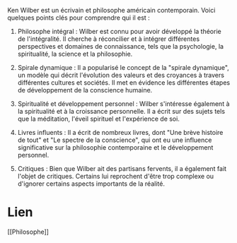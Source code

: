 Ken Wilber est un écrivain et philosophe américain contemporain. Voici quelques points clés pour comprendre qui il est :

1. Philosophe intégral : Wilber est connu pour avoir développé la théorie de l'intégralité. Il cherche à réconcilier et à intégrer différentes perspectives et domaines de connaissance, tels que la psychologie, la spiritualité, la science et la philosophie.

2. Spirale dynamique : Il a popularisé le concept de la "spirale dynamique", un modèle qui décrit l'évolution des valeurs et des croyances à travers différentes cultures et sociétés. Il met en évidence les différentes étapes de développement de la conscience humaine.

3. Spiritualité et développement personnel : Wilber s'intéresse également à la spiritualité et à la croissance personnelle. Il a écrit sur des sujets tels que la méditation, l'éveil spirituel et l'expérience de soi.

5. Livres influents : Il a écrit de nombreux livres, dont "Une brève histoire de tout" et "Le spectre de la conscience", qui ont eu une influence significative sur la philosophie contemporaine et le développement personnel.

5. Critiques : Bien que Wilber ait des partisans fervents, il a également fait l'objet de critiques. Certains lui reprochent d'être trop complexe ou d'ignorer certains aspects importants de la réalité.

# Lien

[[Philosophe]]

